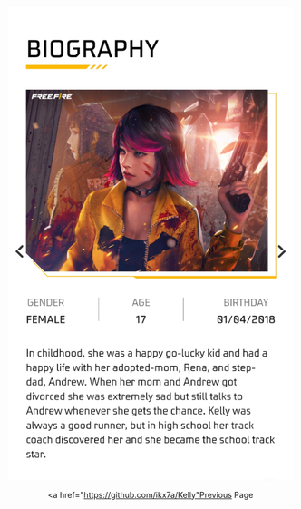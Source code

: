 <div align="center">

<img src="https://github.com/ikx7a/Kelly/blob/main/Resources/Biography.jpg">

<p>

<a href="https://github.com/ikx7a/Kelly"Previous Page</a>
